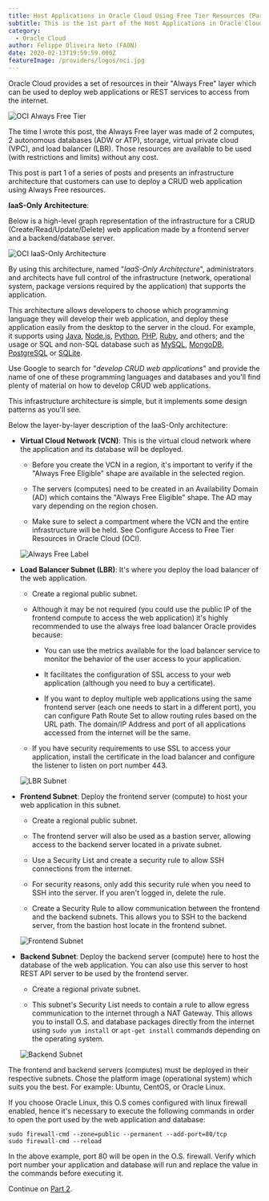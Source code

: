 ```yaml
---
title: Host Applications in Oracle Cloud Using Free Tier Resources (Part 1)
subtitle: This is the 1st part of the Host Applications in Oracle Cloud series.
category:
  - Oracle Cloud
author: Felippe Oliveira Neto (FAON)
date: 2020-02-13T19:59:59.000Z
featureImage: /providers/logos/oci.jpg
---
```

Oracle Cloud provides a set of resources in their "Always Free" layer which can be used to deploy web applications or REST services to access from the internet.

![OCI Always Free Tier](/providers/posts/oci/oci-always-free-tier.jpg)

The time I wrote this post, the Always Free layer was made of 2 computes, 2 autonomous databases (ADW or ATP), storage, virtual private cloud (VPC), and load balancer (LBR). Those resources are available to be used (with restrictions and limits) without any cost.

This post is part 1 of a series of posts and presents an infrastructure architecture that customers can use to deploy a CRUD web application using Always Free resources.

**IaaS-Only Architecture**:

Below is a high-level graph representation of the infrastructure for a CRUD (Create/Read/Update/Delete) web application made by a frontend server and a backend/database server.

![OCI IaaS-Only Architecture](/providers/posts/oci/oci-iaas-total-architecture.jpg)

By using this architecture, named "_IaaS-Only Architecture_", administrators and architects have full control of the infrastructure (network, operational system, package versions required by the application) that supports the application.

This architecture allows developers to choose which programming language they will develop their web application, and deploy these application easily from the desktop to the server in the cloud. For example, it supports using [Java](https://docs.aws.amazon.com/amazondynamodb/latest/developerguide/GettingStarted.Java.03.html), [Node.js](https://nodejs.org/), [Python](https://www.python.org/), [PHP](https://www.php.net/), [Ruby](https://www.ruby-lang.org/), and others; and the usage or SQL and non-SQL database such as [MySQL](https://www.mysql.com/), [MongoDB](https://www.mongodb.com/), [PostgreSQL](https://www.postgresql.org/) or [SQLite](https://www.sqlite.org/).

Use Google to search for "_develop CRUD web applications_" and provide the name of one of these programming languages and databases and you'll find plenty of material on how to develop CRUD web applications.

This infrastructure architecture is simple, but it implements some design patterns as you'll see.

Below the layer-by-layer description of the IaaS-Only architecture:

* **Virtual Cloud Network (VCN)**: This is the virtual cloud network where the application and its database will be deployed.

  * Before you create the VCN in a region, it's important to verify if the "Always Free Eligible" shape are available in the selected region.

  * The servers (computes) need to be created in an Availability Domain (AD) which contains the "Always Free Eligible" shape. The AD may vary depending on the region chosen.

  * Make sure to select a compartment where the VCN and the entire infrastructure will be held. See Configure Access to Free Tier Resources in Oracle Cloud (OCI).

  ![Always Free Label](/providers/posts/oci/oci-always-free-shape-labeled.jpg)

* **Load Balancer Subnet (LBR)**: It's where you deploy the load balancer of the web application.

  * Create a regional public subnet.

  * Although it may be not required (you could use the public IP of the frontend compute to access the web application) it's highly recommended to use the always free load balancer Oracle provides because:

    * You can use the metrics available for the load balancer service to monitor the behavior of the user access to your application.

    * It facilitates the configuration of SSL access to your web application (although you need to buy a certificate).

    * If you want to deploy multiple web applications using the same frontend server (each one needs to start in a different port), you can configure Path Route Set to allow routing rules based on the URL path. The domain/IP Address and port of all applications accessed from the internet will be the same.

  * If you have security requirements to use SSL to access your application, install the certificate in the load balancer and configure the listener to listen on port number 443.

  ![LBR Subnet](/providers/posts/oci/oci-lbr-subnet-details.jpg)

* **Frontend Subnet**: Deploy the frontend server (compute) to host your web application in this subnet.

  * Create a regional public subnet.

  * The frontend server will also be used as a bastion server, allowing access to the backend server located in a private subnet.

  * Use a Security List and create a security rule to allow SSH connections from the internet.

  * For security reasons, only add this security rule when you need to SSH into the server. If you aren't logged in, delete the rule.

  * Create a Security Rule to allow communication between the frontend and the backend subnets. This allows you to SSH to the backend server, from the bastion host locate in the frontend subnet.

  ![Frontend Subnet](/providers/posts/oci/oci-frontend-subnet-details.jpg)

* **Backend Subnet**: Deploy the backend server (compute) here to host the database of the web application. You can also use this server to host REST API server to be used by the frontend server.

  * Create a regional private subnet.

  * This subnet's Security List needs to contain a rule to allow egress communication to the internet through a NAT Gateway. This allows you to install O.S. and database packages directly from the internet using ``sudo yum install`` or ``apt-get install`` commands depending on the operating system.

  ![Backend Subnet](/providers/posts/oci/oci-backend-subnet-details.jpg)

The frontend and backend servers (computes) must be deployed in their respective subnets. Chose the platform image (operational system) which suits you the best. For example: Ubuntu, CentOS, or Oracle Linux.

If you choose Oracle Linux, this O.S comes configured with linux firewall enabled, hence it's necessary to execute the following commands in order to open the port used by the web application and database:

```
sudo firewall-cmd --zone=public --permanent --add-port=80/tcp
sudo firewall-cmd --reload
```

In the above example, port 80 will be open in the O.S. firewall. Verify which port number your application and database will run and replace the value in the commands before executing it.

Continue on [Part 2](host-apps-oci-part-2).
